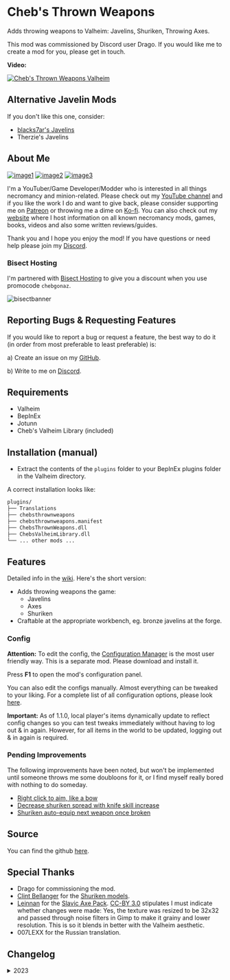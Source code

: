 # Cheb's Thrown Weapons

Adds throwing weapons to Valheim: Javelins, Shuriken, Throwing Axes.

This mod was commissioned by Discord user Drago. If you would like me to create a mod for you, please get in touch.

**Video:**

[![Cheb's Thrown Weapons Valheim](https://img.youtube.com/vi/6IO74EBhBKE/0.jpg)](https://youtu.be/6IO74EBhBKE "Cheb's Thrown Weapons Valheim")

## Alternative Javelin Mods

If you don't like this one, consider:

- [blacks7ar's Javelins](https://valheim.thunderstore.io/package/blacks7ar/Javelins/)
- Therzie's Javelins

## About Me

[![image1](https://imgur.com/Fahi6sP.png)](https://chebgonaz.pythonanywhere.com)
[![image2](https://imgur.com/X18OyQs.png)](https://ko-fi.com/chebgonaz)
[![image3](https://imgur.com/4e64jQ8.png)](https://www.patreon.com/chebgonaz?fan_landing=true)

I'm a YouTuber/Game Developer/Modder who is interested in all things necromancy and minion-related. Please check out my [YouTube channel](https://www.youtube.com/channel/UCPlZ1XnekiJxKymXbXyvkCg) and if you like the work I do and want to give back, please consider supporting me on [Patreon](https://www.patreon.com/chebgonaz?fan_landing=true) or throwing me a dime on [Ko-fi](https://ko-fi.com/chebgonaz). You can also check out my [website](https://chebgonaz.pythonanywhere.com) where I host information on all known necromancy mods, games, books, videos and also some written reviews/guides.

Thank you and I hope you enjoy the mod! If you have questions or need help please join my [Discord](https://discord.com/invite/EB96ASQ).

### Bisect Hosting

I'm partnered with [Bisect Hosting](https://bisecthosting.com/chebgonaz) to give you a discount when you use promocode `chebgonaz`.

![bisectbanner](https://www.bisecthosting.com/partners/custom-banners/b2629ae1-293a-4094-9d2d-002d14529a82.webp)

## Reporting Bugs & Requesting Features

If you would like to report a bug or request a feature, the best way to do it (in order from most preferable to least preferable) is:

a) Create an issue on my [GitHub](https://github.com/jpw1991/chebs-thrown-weapons).

b) Write to me on [Discord](https://discord.com/invite/EB96ASQ).

## Requirements

- Valheim
- BepInEx
- Jotunn
- Cheb's Valheim Library (included)

## Installation (manual)

- Extract the contents of the `plugins` folder to your BepInEx plugins folder in the Valheim directory.

A correct installation looks like:

```sh
plugins/
├── Translations
├── chebsthrownweapons
├── chebsthrownweapons.manifest
├── ChebsThrownWeapons.dll
├── ChebsValheimLibrary.dll
└── ... other mods ...
```

## Features

Detailed info in the [wiki](https://github.com/jpw1991/chebs-thrown-weapons/wiki). Here's the short version:

- Adds throwing weapons the game:
	- Javelins
	- Axes
	- Shuriken
- Craftable at the appropriate workbench, eg. bronze javelins at the forge.

### Config

**Attention:** To edit the config, the [Configuration Manager](https://github.com/BepInEx/BepInEx.ConfigurationManager/releases) is the most user friendly way. This is a separate mod. Please download and install it.

Press **F1** to open the mod's configuration panel.

You can also edit the configs manually. Almost everything can be tweaked to your liking. For a complete list of all configuration options, please look [here](https://github.com/jpw1991/chebs-thrown-weapons/wiki/Configs).

**Important:** As of 1.1.0, local player's items dynamically update to reflect config changes so you can test tweaks immediately without having to log out & in again. However, for all items in the world to be updated, logging out & in again is required.

### Pending Improvements

The following improvements have been noted, but won't be implemented until someone throws me some doubloons for it, or I find myself really bored with nothing to do someday.

- [Right click to aim, like a bow](https://github.com/jpw1991/chebs-thrown-weapons/issues/1)
- [Decrease shuriken spread with knife skill increase](https://github.com/jpw1991/chebs-thrown-weapons/issues/6)
- [Shuriken auto-equip next weapon once broken](https://github.com/jpw1991/chebs-thrown-weapons/issues/7)

## Source

You can find the github [here](https://github.com/jpw1991/chebs-thrown-weapons).

## Special Thanks

- Drago for commissioning the mod.
- [Clint Bellanger](http://pfunked.deviantart.com/) for the [Shuriken models](https://opengameart.org/content/shuriken).
- [Leinnan](https://opengameart.org/users/leinnan) for the [Slavic Axe Pack](https://opengameart.org/content/slavic-axes). [CC-BY 3.0](https://creativecommons.org/licenses/by/3.0/) stipulates I must indicate whether changes were made: Yes, the texture was resized to be 32x32 and passed through noise filters in Gimp to make it grainy and lower resolution. This is so it blends in better with the Valheim aesthetic.
- 007LEXX for the Russian translation.

## Changelog

<details>
<summary>2023</summary>

 Date | Version | Notes 
--- | --- | ---
26/08/2023 | 1.2.1 | update CVL; revise dev scripts and assembly info
23/08/2023 | 1.2.0 | update for new valheim patch
19/07/2023 | 1.1.0 | Expose movement modifier to configs; Expose hit noise and start noise to config for all weapons; Make Drago's values the default values; Local player items updated immediately on changing config to ease tweaking
07/07/2023 | 1.0.2 | Fix wrong recipes on shurikens
01/07/2023 | 1.0.1 | Fix wrong description in manifest file; update readme with link to alternative javelin mod; allow adjustment of shuriken and axe projectile height; fix config name errors
01/07/2023 | 1.0.0 | Initial release
25/06/2023 | 0.0.1 | First alpha version

</details>

